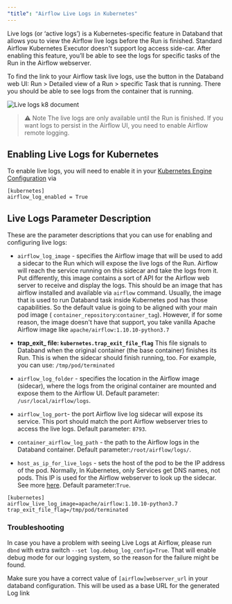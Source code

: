 ```yaml
---
"title": "Airflow Live Logs in Kubernetes"
---
```

Live logs (or ‘active logs’) is a Kubernetes-specific feature in Databand that allows you to view the Airflow live logs before the Run is finished. Standard Airflow Kubernetes Executor doesn't support log access side-car. After enabling this feature, you’ll be able to see the logs for specific tasks of the Run in the Airflow webserver.

To find the link to your Airflow task  live logs, use the button in the Databand web UI: Run > Detailed view of a Run > specific Task that is running. There you should be able to see logs from the container that is running. 

![Live logs k8 document](https://files.readme.io/dc34c7c-Live-logs-k8-document.png)

>⚠️ Note
> The live logs are only available until the Run is finished. If you want logs to persist in the Airflow UI, you need to enable Airflow remote logging.

## Enabling Live Logs for Kubernetes

To enable live logs, you will need to enable it in your [Kubernetes Engine Configuration](doc:kubernetes-engine-configuration)  via 
```
[kubernetes]
airflow_log_enabled = True
```


## Live Logs Parameter Description 
These are the parameter descriptions that you can use for enabling and configuring live logs:
 
 * `airflow_log_image` - specifies the Airflow image that will be used to add a sidecar to the Run which will expose the live logs of the Run. Airflow will reach the service running on this sidecar and take the logs from it. Put differently, this image contains a sort of API for the Airflow web server to receive and display the logs. This should be an image that has airflow installed and available via `airflow` command. Usually, the image that is used to run Databand task inside Kubernetes pod has those capabilities. So the default value is going to be aligned with your main pod image ( `container_repository`:`container_tag`). However, if for some reason, the image doesn't have that support, you take vanilla Apache Airflow image like `apache/airflow:1.10.10-python3.7`

* **trap\_exit\_ file: `kubernetes.trap_exit_file_flag`**
This file signals to Databand when the original container (the base container) finishes its Run. This is when the sidecar should finish running, too.  For example, you can use: `/tmp/pod/terminated`

* `airflow_log_folder` - specifies the location in the Airflow image (sidecar), where the logs from the original container are mounted and expose them to the Airflow UI. 
Default parameter: `/usr/local/airflow/logs`.

* `airflow_log_port`- the port Airflow live log sidecar will expose its service. This port should match the port Airflow webserver tries to access the live logs.
Default parameter: `8793`.

* `container_airflow_log_path` - the path to the Airflow logs in the Databand container.
Default parameter:`/root/airflow/logs/`.

* `host_as_ip_for_live_logs` - sets the host of the pod to be the IP address of the pod. Normally, In Kubernetes, only Services get DNS names, not pods. This IP is used for the Airflow webserver to look up the sidecar. See more [here](https://stackoverflow.com/questions/59258223/how-to-resolve-pod-hostnames-from-other-pods/59262628#59262628).
Default parameter:`True`.

```buildcfg
[kubernetes]
airflow_live_log_image=apache/airflow:1.10.10-python3.7
trap_exit_file_flag=/tmp/pod/terminated
```

### Troubleshooting

In case you have a problem with seeing Live Logs at Airflow, please run `dbnd` with extra switch `--set log.debug_log_config=True`. That will enable debug mode for our logging system, so the reason for the failure might be found.

Make sure you have a correct value of `[airflow]webserver_url` in your databand configuration. This will be used as a base URL for the generated Log link